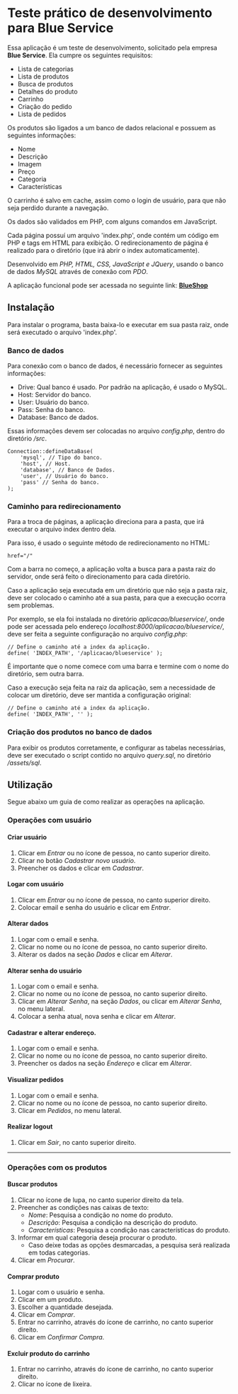 # Teste prático de desenvolvimento para Blue Service

Essa aplicação é um teste de desenvolvimento, solicitado pela empresa **Blue Service**. Ela cumpre os seguintes requisitos:

- Lista de categorias 
- Lista de produtos 
- Busca de produtos
- Detalhes do produto 
- Carrinho 
- Criação do pedido 
- Lista de pedidos

Os produtos são ligados a um banco de dados relacional e possuem as seguintes informações:
- Nome
- Descrição
- Imagem
- Preço
- Categoria
- Características

O carrinho é salvo em cache, assim como o login de usuário, para que não seja perdido durante a navegação.

Os dados são validados em PHP, com alguns comandos em JavaScript.

Cada página possuí um arquivo 'index.php', onde contém um código em PHP e tags em HTML para exibição. O redirecionamento de página é realizado para o diretório (que irá abrir o index automaticamente).

Desenvolvido em _PHP, HTML, CSS, JavaScript e JQuery_, usando o banco de dados _MySQL_ através de conexão com _PDO_.

A aplicação funcional pode ser acessada no seguinte link: [**BlueShop**](blueservice.stiene.com.br)

## Instalação

Para instalar o programa, basta baixa-lo e executar em sua pasta raiz, onde será executado o arquivo 'index.php'.

### Banco de dados

Para conexão com o banco de dados, é necessário fornecer as seguintes informações:

- Drive: Qual banco é usado. Por padrão na aplicação, é usado o MySQL.
- Host: Servidor do banco.
- User: Usuário do banco.
- Pass: Senha do banco.
- Database: Banco de dados.

Essas informações devem ser colocadas no arquivo _config.php_, dentro do diretório _/src_.

```
Connection::defineDataBase(
    'mysql', // Tipo do banco.
    'host', // Host.
    'database', // Banco de Dados.
    'user', // Usuário do banco.
    'pass' // Senha do banco.
);
```

### Caminho para redirecionamento

Para a troca de páginas, a aplicação direciona para a pasta, que irá executar o arquivo index dentro dela.

Para isso, é usado o seguinte método de redirecionamento no HTML:

```
href="/"
```

Com a barra no começo, a aplicação volta a busca para a pasta raiz do servidor, onde será feito o direcionamento para cada diretório.

Caso a aplicação seja executada em um diretório que não seja a pasta raiz, deve ser colocado o caminho até a sua pasta, para que a execução ocorra sem problemas.

Por exemplo, se ela foi instalada no diretório _aplicacao/blueservice/_, onde pode ser acessada pelo endereço _localhost:8000/aplicacao/blueservice/_, deve ser feita a seguinte configuração no arquivo _config.php_:

```
// Define o caminho até a index da aplicação.
define( 'INDEX_PATH', '/aplicacao/blueservice' );
```

É importante que o nome comece com uma barra e termine com o nome do diretório, sem outra barra.

Caso a execução seja feita na raiz da aplicação, sem a necessidade de colocar um diretório, deve ser mantida a configuração original:

```
// Define o caminho até a index da aplicação.
define( 'INDEX_PATH', '' );
```

### Criação dos produtos no banco de dados

Para exibir os produtos corretamente, e configurar as tabelas necessárias, deve ser executado o script contido no arquivo _query.sql_, no diretório _/assets/sql_.

## Utilização

Segue abaixo um guia de como realizar as operações na aplicação.

### Operações com usuário

#### Criar usuário

1. Clicar em _Entrar_ ou no ícone de pessoa, no canto superior direito.
1. Clicar no botão _Cadastrar novo usuário_.
1. Preencher os dados e clicar em _Cadastrar_.

#### Logar com usuário

1. Clicar em _Entrar_ ou no ícone de pessoa, no canto superior direito.
1. Colocar email e senha do usuário e clicar em _Entrar_.

#### Alterar dados

1. Logar com o email e senha.
1. Clicar no nome ou no ícone de pessoa, no canto superior direito.
1. Alterar os dados na seção _Dados_ e clicar em _Alterar_.

#### Alterar senha do usuário

1. Logar com o email e senha.
1. Clicar no nome ou no ícone de pessoa, no canto superior direito.
1. Clicar em _Alterar Senha_, na seção _Dados_, ou clicar em _Alterar Senha_, no menu lateral.
1. Colocar a senha atual, nova senha e clicar em _Alterar_.

#### Cadastrar e alterar endereço.

1. Logar com o email e senha.
1. Clicar no nome ou no ícone de pessoa, no canto superior direito.
1. Preencher os dados na seção _Endereço_ e clicar em _Alterar_.

#### Visualizar pedidos

1. Logar com o email e senha.
1. Clicar no nome ou no ícone de pessoa, no canto superior direito.
1. Clicar em _Pedidos_, no menu lateral.

#### Realizar logout

1. Clicar em _Sair_, no canto superior direito.

----

### Operações com os produtos

#### Buscar produtos

1. Clicar no ícone de lupa, no canto superior direito da tela.
1. Preencher as condições nas caixas de texto:
	- _Nome_: Pesquisa a condição no nome do produto.
	- _Descrição_: Pesquisa a condição na descrição do produto.
	- _Características_: Pesquisa a condição nas características do produto.
1. Informar em qual categoria deseja procurar o produto.
	- Caso deixe todas as opções desmarcadas, a pesquisa será realizada em todas categorias.
1. Clicar em _Procurar_.

#### Comprar produto

1. Logar com o usuário e senha.
1. Clicar em um produto.
1. Escolher a quantidade desejada.
1. Clicar em _Comprar_.
1. Entrar no carrinho, através do ícone de carrinho, no canto superior direito.
1. Clicar em _Confirmar Compra_.

#### Excluir produto do carrinho

1. Entrar no carrinho, através do ícone de carrinho, no canto superior direito.
1. Clicar no ícone de lixeira.

